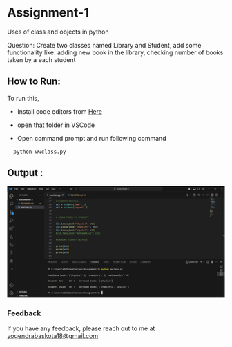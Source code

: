 # Assignment-1
Uses of class and objects in python

Question:
Create two classes named Library and Student, add some functionality like: adding new book in the library, checking number of books taken by a each student 


## How to Run:
To run this, 
- Install code editors from [Here](https://code.visualstudio.com/download)


- open that folder in VSCode 

- Open command prompt and run following command 
```https 
  python wwclass.py
``` 



 

## Output :
<img src="./output.png" />

### Feedback

If you have any feedback, please reach out to me at yogendrabaskota18@gmail.com 
